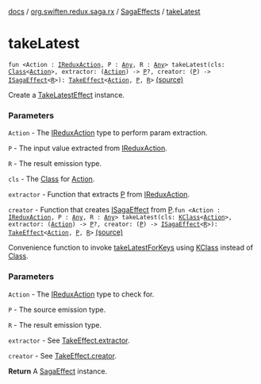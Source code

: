 [docs](../../index.md) / [org.swiften.redux.saga.rx](../index.md) / [SagaEffects](index.md) / [takeLatest](./take-latest.md)

# takeLatest

`fun <Action : `[`IReduxAction`](../../org.swiften.redux.core/-i-redux-action.md)`, P : `[`Any`](https://kotlinlang.org/api/latest/jvm/stdlib/kotlin/-any/index.html)`, R : `[`Any`](https://kotlinlang.org/api/latest/jvm/stdlib/kotlin/-any/index.html)`> takeLatest(cls: `[`Class`](http://docs.oracle.com/javase/6/docs/api/java/lang/Class.html)`<`[`Action`](take-latest.md#Action)`>, extractor: (`[`Action`](take-latest.md#Action)`) -> `[`P`](take-latest.md#P)`?, creator: (`[`P`](take-latest.md#P)`) -> `[`ISagaEffect`](../../org.swiften.redux.saga.common/-i-saga-effect.md)`<`[`R`](take-latest.md#R)`>): `[`TakeEffect`](../../org.swiften.redux.saga.common/-take-effect/index.md)`<`[`Action`](take-latest.md#Action)`, `[`P`](take-latest.md#P)`, `[`R`](take-latest.md#R)`>` [(source)](https://github.com/protoman92/KotlinRedux/tree/master/common/common-rx-saga/src/main/kotlin/org/swiften/redux/saga/rx/SagaEffects.kt#L191)

Create a [TakeLatestEffect](../-take-latest-effect/index.md) instance.

### Parameters

`Action` - The [IReduxAction](../../org.swiften.redux.core/-i-redux-action.md) type to perform param extraction.

`P` - The input value extracted from [IReduxAction](../../org.swiften.redux.core/-i-redux-action.md).

`R` - The result emission type.

`cls` - The [Class](http://docs.oracle.com/javase/6/docs/api/java/lang/Class.html) for [Action](take-latest.md#Action).

`extractor` - Function that extracts [P](take-latest.md#P) from [IReduxAction](../../org.swiften.redux.core/-i-redux-action.md).

`creator` - Function that creates [ISagaEffect](../../org.swiften.redux.saga.common/-i-saga-effect.md) from [P](take-latest.md#P).`fun <Action : `[`IReduxAction`](../../org.swiften.redux.core/-i-redux-action.md)`, P : `[`Any`](https://kotlinlang.org/api/latest/jvm/stdlib/kotlin/-any/index.html)`, R : `[`Any`](https://kotlinlang.org/api/latest/jvm/stdlib/kotlin/-any/index.html)`> takeLatest(cls: `[`KClass`](https://kotlinlang.org/api/latest/jvm/stdlib/kotlin.reflect/-k-class/index.html)`<`[`Action`](take-latest.md#Action)`>, extractor: (`[`Action`](take-latest.md#Action)`) -> `[`P`](take-latest.md#P)`?, creator: (`[`P`](take-latest.md#P)`) -> `[`ISagaEffect`](../../org.swiften.redux.saga.common/-i-saga-effect.md)`<`[`R`](take-latest.md#R)`>): `[`TakeEffect`](../../org.swiften.redux.saga.common/-take-effect/index.md)`<`[`Action`](take-latest.md#Action)`, `[`P`](take-latest.md#P)`, `[`R`](take-latest.md#R)`>` [(source)](https://github.com/protoman92/KotlinRedux/tree/master/common/common-rx-saga/src/main/kotlin/org/swiften/redux/saga/rx/SagaEffects.kt#L209)

Convenience function to invoke [takeLatestForKeys](take-latest-for-keys.md) using [KClass](https://kotlinlang.org/api/latest/jvm/stdlib/kotlin.reflect/-k-class/index.html) instead of [Class](http://docs.oracle.com/javase/6/docs/api/java/lang/Class.html).

### Parameters

`Action` - The [IReduxAction](../../org.swiften.redux.core/-i-redux-action.md) type to check for.

`P` - The source emission type.

`R` - The result emission type.

`extractor` - See [TakeEffect.extractor](../../org.swiften.redux.saga.common/-take-effect/extractor.md).

`creator` - See [TakeEffect.creator](../../org.swiften.redux.saga.common/-take-effect/creator.md).

**Return**
A [SagaEffect](../../org.swiften.redux.saga.common/-saga-effect/index.md) instance.

